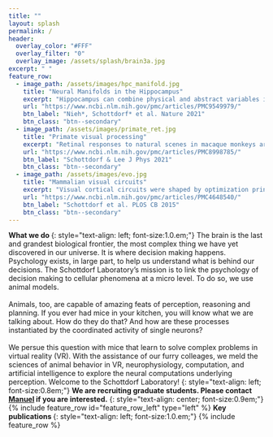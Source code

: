 ```yaml
---
title: ""
layout: splash
permalink: /
header:
  overlay_color: "#FFF"
  overlay_filter: "0"
  overlay_image: /assets/splash/brain3a.jpg
excerpt: " "
feature_row:
  - image_path: /assets/images/hpc_manifold.jpg
    title: "Neural Manifolds in the Hippocampus"
    excerpt: "Hippocampus can combine physical and abstract variables into the same cognitive map, instantiated as a neural manifold."
    url: "https://www.ncbi.nlm.nih.gov/pmc/articles/PMC9549979/"
    btn_label: "Nieh*, Schottdorf* et al. Nature 2021"
    btn_class: "btn--secondary"
  - image_path: /assets/images/primate_ret.jpg
    title: "Primate visual processing"
    excerpt: "Retinal responses to natural scenes in macaque monkeys are primarily driven by temporal variations though eye movements and gaze shifts."
    url: "https://www.ncbi.nlm.nih.gov/pmc/articles/PMC8998785/"
    btn_label: "Schottdorf & Lee J Phys 2021"
    btn_class: "btn--secondary"
  - image_path: /assets/images/evo.jpg
    title: "Mammalian visual circuits"
    excerpt: "Visual cortical circuits were shaped by optimization principles on evolutionary time scales beginning in the earliest phases of mammalian ancestry."
    url: "https://www.ncbi.nlm.nih.gov/pmc/articles/PMC4648540/"
    btn_label: "Schottdorf et al. PLOS CB 2015"
    btn_class: "btn--secondary"
---
```


<b> What we do </b>
{: style="text-align: left; font-size:1.0.em;"}
The brain is the last and grandest biological frontier, the most complex thing we have yet discovered in our universe. It is where decision making happens. Psychology exists, in large part, to help us understand what is behind our decisions. The Schottdorf Laboratory’s mission is to link the psychology of decision making to cellular phenomena at a micro level. To do so, we use animal models.<br/><br/> Animals, too, are capable of amazing feats of perception, reasoning and planning. If you ever had mice in your kitchen, you will know what we are talking about. How do they do that? And how are these processes instantiated by the coordinated activity of single neurons?<br/><br/>
We persue this question with mice that learn to solve complex problems in virtual reality (VR). With the assistance of our furry colleages, we meld the sciences of animal behavior in VR, neurophysiology, computation, and artificial intelligence to explore the neural computations underlying perception. Welcome to the Schottdorf Laboratory!
{: style="text-align: left; font-size:0.8em;"}
<b>We are recruiting graduate students. Please contact <a href="mailto:john@example.com">Manuel</a> if you are interested.</b>
{: style="text-align: center; font-size:0.9em;"}
{% include feature_row id="feature_row_left" type="left" %}
<b> Key publications </b>
{: style="text-align: left; font-size:1.0.em;"}
{% include feature_row %}